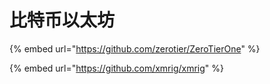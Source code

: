 # 比特币以太坊

{% embed url="https://github.com/zerotier/ZeroTierOne" %}

{% embed url="https://github.com/xmrig/xmrig" %}



